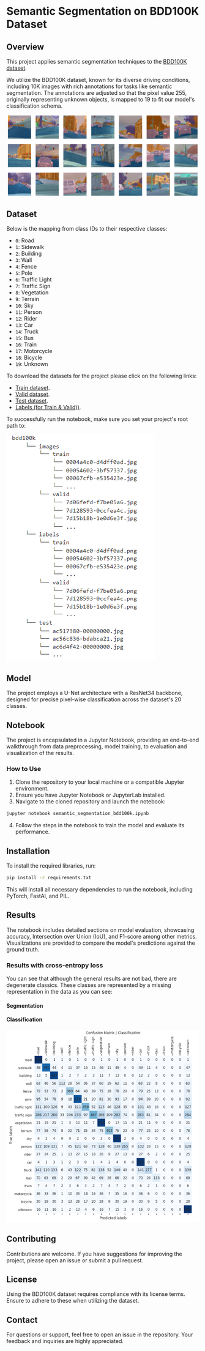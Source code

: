 
# Semantic Segmentation on BDD100K Dataset

## Overview
This project applies semantic segmentation techniques to the [BDD100K dataset](https://doc.bdd100k.com/index.html). 

We utilize the BDD100K dataset, known for its diverse driving conditions, including 10K images with rich annotations for tasks like semantic segmentation. The annotations are adjusted so that the pixel value 255, originally representing unknown objects, is mapped to 19 to fit our model's classification schema.

![Semantic Segmentation Samples](src/train_samples.png)

## Dataset

Below is the mapping from class IDs to their respective classes:

- `0`: Road
- `1`: Sidewalk
- `2`: Building
- `3`: Wall
- `4`: Fence
- `5`: Pole
- `6`: Traffic Light
- `7`: Traffic Sign
- `8`: Vegetation
- `9`: Terrain
- `10`: Sky
- `11`: Person
- `12`: Rider
- `13`: Car
- `14`: Truck
- `15`: Bus
- `16`: Train
- `17`: Motorcycle
- `18`: Bicycle
- `19`: Unknown
  
To download the datasets for the project please click on the following links:
- [Train dataset](https://dl.cv.ethz.ch/bdd100k/data/10k_images_train.zip).
- [Valid dataset](https://dl.cv.ethz.ch/bdd100k/data/10k_images_val.zip).
- [Test dataset](https://dl.cv.ethz.ch/bdd100k/data/10k_images_test.zip).
- [Labels (for Train & Valid))](https://dl.cv.ethz.ch/bdd100k/data/bdd100k_sem_seg_labels_trainval.zip).

To successfully run the notebook, make sure you set your project's root path to:

![Tree Files](src/files_tree.png)

## Model
The project employs a U-Net architecture with a ResNet34 backbone, designed for precise pixel-wise classification across the dataset's 20 classes.

## Notebook
The project is encapsulated in a Jupyter Notebook, providing an end-to-end walkthrough from data preprocessing, model training, to evaluation and visualization of the results.

### How to Use
1. Clone the repository to your local machine or a compatible Jupyter environment.
2. Ensure you have Jupyter Notebook or JupyterLab installed.
3. Navigate to the cloned repository and launch the notebook:
   
```bash
jupyter notebook semantic_segmentation_bdd100k.ipynb
```
4. Follow the steps in the notebook to train the model and evaluate its performance.

## Installation
To install the required libraries, run:

```bash
pip install -r requirements.txt
```
This will install all necessary dependencies to run the notebook, including PyTorch, FastAI, and PIL.

## Results
The notebook includes detailed sections on model evaluation, showcasing accuracy, Intersection over Union (IoU), and F1-score among other metrics. Visualizations are provided to compare the model's predictions against the ground truth.

### Results with cross-entropy loss

You can see that although the general results are not bad, there are degenerate classics. These classes are represented by a missing representation in the data as you can see:

#### Segmentation 

#### Classification

![Confusion Matrix](src/confusion_matrix.png)

## Contributing
Contributions are welcome. If you have suggestions for improving the project, please open an issue or submit a pull request.

## License
Using the BDD100K dataset requires compliance with its license terms. Ensure to adhere to these when utilizing the dataset.

## Contact
For questions or support, feel free to open an issue in the repository. Your feedback and inquiries are highly appreciated.

